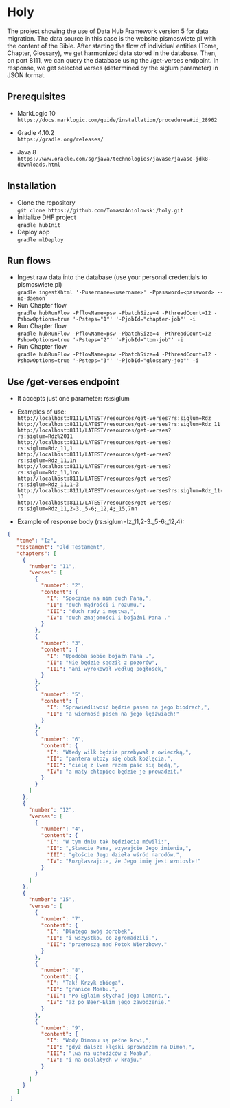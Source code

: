 # Holy
The project showing the use of Data Hub Framework version 5 for data migration. 
The data source in this case is the website pismoswiete.pl with the content of the Bible. 
After starting the flow of individual entities (Tome, Chapter, Glossary), 
we get harmonized data stored in the database. 
Then, on port 8111, we can query the database using the /get-verses endpoint. 
In response, we get selected verses (determined by the siglum parameter) in JSON format.

## Prerequisites
* MarkLogic 10  
`https://docs.marklogic.com/guide/installation/procedures#id_28962`

* Gradle 4.10.2  
`https://gradle.org/releases/`

* Java 8  
`https://www.oracle.com/sg/java/technologies/javase/javase-jdk8-downloads.html`

## Installation
* Clone the repository  
`git clone https://github.com/TomaszAniolowski/holy.git`
* Initialize DHF project  
`gradle hubInit`
* Deploy app  
`gradle mlDeploy`

## Run flows
* Ingest raw data into the database (use your personal credentials to pismoswiete.pl)  
`gradle ingestXhtml '-Pusername=<username>' -Ppassword=<password> --no-daemon`
* Run Chapter flow  
`gradle hubRunFlow -PflowName=psw -PbatchSize=4 -PthreadCount=12 -PshowOptions=true '-Psteps="1"' '-PjobId="chapter-job"' -i`
* Run Chapter flow  
`gradle hubRunFlow -PflowName=psw -PbatchSize=4 -PthreadCount=12 -PshowOptions=true '-Psteps="2"' '-PjobId="tom-job"' -i`
* Run Chapter flow  
`gradle hubRunFlow -PflowName=psw -PbatchSize=4 -PthreadCount=12 -PshowOptions=true '-Psteps="3"' '-PjobId="glossary-job"' -i`

## Use /get-verses endpoint
* It accepts just one parameter: rs:siglum
* Examples of use:  
`http://localhost:8111/LATEST/resources/get-verses?rs:siglum=Rdz`  
`http://localhost:8111/LATEST/resources/get-verses?rs:siglum=Rdz_11`  
`http://localhost:8111/LATEST/resources/get-verses?rs:siglum=Rdz%2011`  
`http://localhost:8111/LATEST/resources/get-verses?rs:siglum=Rdz_11,1`  
`http://localhost:8111/LATEST/resources/get-verses?rs:siglum=Rdz_11,1n`  
`http://localhost:8111/LATEST/resources/get-verses?rs:siglum=Rdz_11,1nn`  
`http://localhost:8111/LATEST/resources/get-verses?rs:siglum=Rdz_11,1-3`  
`http://localhost:8111/LATEST/resources/get-verses?rs:siglum=Rdz_11-13`  
`http://localhost:8111/LATEST/resources/get-verses?rs:siglum=Rdz_11,2-3._5-6;_12,4;_15,7nn`

* Example of response body (rs:siglum=Iz_11,2-3._5-6;_12,4):
```json
{
   "tome": "Iz",
   "testament": "Old Testament",
   "chapters": [
     {
       "number": "11",
       "verses": [
         {
           "number": "2",
           "content": {
             "I": "Spocznie na nim duch Pana,",
             "II": "duch mądrości i rozumu,",
             "III": "duch rady i męstwa,",
             "IV": "duch znajomości i bojaźni Pana ."
           }
         },
         {
           "number": "3",
           "content": {
             "I": "Upodoba sobie bojaźń Pana .",
             "II": "Nie będzie sądził z pozorów",
             "III": "ani wyrokował według pogłosek,"
           }
         },
         {
           "number": "5",
           "content": {
             "I": "Sprawiedliwość będzie pasem na jego biodrach,",
             "II": "a wierność pasem na jego lędźwiach!"
           }
         },
         {
           "number": "6",
           "content": {
             "I": "Wtedy wilk będzie przebywał z owieczką,",
             "II": "pantera ułoży się obok koźlęcia,",
             "III": "cielę z lwem razem paść się będą,",
             "IV": "a mały chłopiec będzie je prowadził."
           }
         }
       ]
     },
     {
       "number": "12",
       "verses": [
         {
           "number": "4",
           "content": {
             "I": "W tym dniu tak będziecie mówili:",
             "II": "„Sławcie Pana, wzywajcie Jego imienia,",
             "III": "głoście Jego dzieła wśród narodów.",
             "IV": "Rozgłaszajcie, że Jego imię jest wzniosłe!"
           }
         }
       ]
     },
     {
       "number": "15",
       "verses": [
         {
           "number": "7",
           "content": {
             "I": "Dlatego swój dorobek",
             "II": "i wszystko, co zgromadzili,",
             "III": "przenoszą nad Potok Wierzbowy."
           }
         },
         {
           "number": "8",
           "content": {
             "I": "Tak! Krzyk obiega",
             "II": "granice Moabu.",
             "III": "Po Eglaim słychać jego lament,",
             "IV": "aż po Beer-Elim jego zawodzenie."
           }
         },
         {
           "number": "9",
           "content": {
             "I": "Wody Dimonu są pełne krwi,",
             "II": "gdyż dalsze klęski sprowadzam na Dimon,",
             "III": "lwa na uchodźców z Moabu",
             "IV": "i na ocalałych w kraju."
           }
         }
       ]
     }
   ]
 }
```